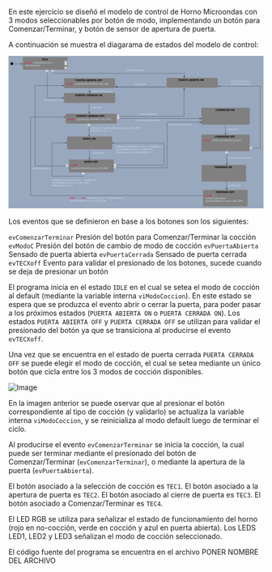 En este ejercicio se diseñó el modelo de control de Horno Microondas con 3 modos seleccionables por botón de modo, implementando un botón para Comenzar/Terminar, y botón de sensor de apertura de puerta.

A continuación se muestra el diagarama de estados del modelo de control:

![Image](./ej7stc.png)

Los eventos que se definieron en base a los botones son los siguientes:

```evComenzarTerminar``` Presión del botón para Comenzar/Terminar la cocción
```evModoC``` Presión del botón de cambio de modo de cocción
```evPuertaAbierta``` Sensado de puerta abierta
```evPuertaCerrada``` Sensado de puerta cerrada
```evTECXoff``` Evento para validar el presionado de los botones, sucede cuando se deja de presionar un botón

El programa inicia en el estado ```IDLE``` en el cual se setea el modo de cocción al default (mediante la variable interna ```viModoCoccion```). En este estado se espera que se produzca el evento abrir o cerrar la puerta, para poder pasar a los próximos estados (```PUERTA ABIERTA ON``` o ```PUERTA CERRADA ON```). Los estados ```PUERTA ABIERTA OFF``` y ```PUERTA CERRADA OFF``` se utilizan para validar el presionado del botón ya que se transiciona al producirse el evento ```evTECXoff```.

Una vez que se encuentra en el estado de puerta cerrada ```PUERTA CERRADA OFF``` se puede elegir el modo de cocción, el cual se setea mediante un único botón que cicla entre los 3 modos de cocción disponibles. 

![Image](cycle_type.png)

En la imagen anterior se puede oservar que al presionar el botón correspondiente al tipo de cocción (y validarlo) se actualiza la variable interna ```viModoCoccion```, y se reinicializa al modo default luego de terminar el ciclo. 

Al producirse el evento ```evComenzarTerminar``` se inicia la cocción, la cual puede ser terminar mediante el presionado del botón de Comenzar/Terminar (```evComenzarTerminar```), o mediante la apertura de la puerta (```evPuertaAbierta```).


El botón asociado a la selección de cocción es ```TEC1```. 
El botón asociado a la apertura de puerta es ```TEC2```. 
El botón asociado al cierre de puerta es ```TEC3```.
El botón asociado a Comenzar/Terminar es ```TEC4```. 

El LED RGB se utiliza para señalizar el estado de funcionamiento del horno (rojo en no-cocción, verde en cocción y azul en puerta abierta). Los LEDS LED1, LED2 y LED3 señalizan el modo de cocción seleccionado. 

El código fuente del programa se encuentra en el archivo PONER NOMBRE DEL ARCHIVO
